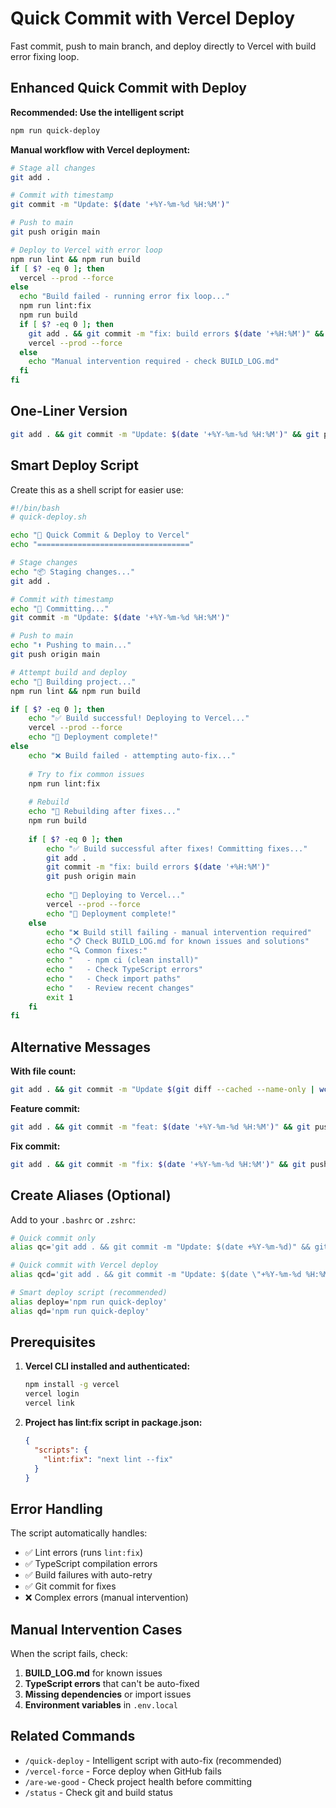 # Quick Commit with Vercel Deploy

Fast commit, push to main branch, and deploy directly to Vercel with build error fixing loop.

## Enhanced Quick Commit with Deploy

**Recommended: Use the intelligent script**
```bash
npm run quick-deploy
```

**Manual workflow with Vercel deployment:**
```bash
# Stage all changes
git add .

# Commit with timestamp
git commit -m "Update: $(date '+%Y-%m-%d %H:%M')"

# Push to main
git push origin main

# Deploy to Vercel with error loop
npm run lint && npm run build
if [ $? -eq 0 ]; then
  vercel --prod --force
else
  echo "Build failed - running error fix loop..."
  npm run lint:fix
  npm run build
  if [ $? -eq 0 ]; then
    git add . && git commit -m "fix: build errors $(date '+%H:%M')" && git push origin main
    vercel --prod --force
  else
    echo "Manual intervention required - check BUILD_LOG.md"
  fi
fi
```

## One-Liner Version

```bash
git add . && git commit -m "Update: $(date '+%Y-%m-%d %H:%M')" && git push origin main && (npm run lint && npm run build && vercel --prod --force || (echo "Build failed - running fixes..." && npm run lint:fix && npm run build && git add . && git commit -m "fix: build errors $(date '+%H:%M')" && git push origin main && vercel --prod --force))
```

## Smart Deploy Script

Create this as a shell script for easier use:

```bash
#!/bin/bash
# quick-deploy.sh

echo "🚀 Quick Commit & Deploy to Vercel"
echo "=================================="

# Stage changes
echo "📦 Staging changes..."
git add .

# Commit with timestamp
echo "💾 Committing..."
git commit -m "Update: $(date '+%Y-%m-%d %H:%M')"

# Push to main
echo "⬆️ Pushing to main..."
git push origin main

# Attempt build and deploy
echo "🔨 Building project..."
npm run lint && npm run build

if [ $? -eq 0 ]; then
    echo "✅ Build successful! Deploying to Vercel..."
    vercel --prod --force
    echo "🎉 Deployment complete!"
else
    echo "❌ Build failed - attempting auto-fix..."
    
    # Try to fix common issues
    npm run lint:fix
    
    # Rebuild
    echo "🔨 Rebuilding after fixes..."
    npm run build
    
    if [ $? -eq 0 ]; then
        echo "✅ Build successful after fixes! Committing fixes..."
        git add .
        git commit -m "fix: build errors $(date '+%H:%M')"
        git push origin main
        
        echo "🚀 Deploying to Vercel..."
        vercel --prod --force
        echo "🎉 Deployment complete!"
    else
        echo "❌ Build still failing - manual intervention required"
        echo "📋 Check BUILD_LOG.md for known issues and solutions"
        echo "🔍 Common fixes:"
        echo "   - npm ci (clean install)"
        echo "   - Check TypeScript errors"
        echo "   - Check import paths"
        echo "   - Review recent changes"
        exit 1
    fi
fi
```

## Alternative Messages

**With file count:**
```bash
git add . && git commit -m "Update $(git diff --cached --name-only | wc -l) files" && git push origin main
```

**Feature commit:**
```bash
git add . && git commit -m "feat: $(date '+%Y-%m-%d %H:%M')" && git push origin main
```

**Fix commit:**
```bash
git add . && git commit -m "fix: $(date '+%Y-%m-%d %H:%M')" && git push origin main
```

## Create Aliases (Optional)

Add to your `.bashrc` or `.zshrc`:

```bash
# Quick commit only
alias qc='git add . && git commit -m "Update: $(date +%Y-%m-%d)" && git push origin main'

# Quick commit with Vercel deploy
alias qcd='git add . && git commit -m "Update: $(date \"+%Y-%m-%d %H:%M\")" && git push origin main && (npm run lint && npm run build && vercel --prod --force || (npm run lint:fix && npm run build && git add . && git commit -m "fix: build errors $(date \"+%H:%M\")" && git push origin main && vercel --prod --force))'

# Smart deploy script (recommended)
alias deploy='npm run quick-deploy'
alias qd='npm run quick-deploy'
```

## Prerequisites

1. **Vercel CLI installed and authenticated:**
   ```bash
   npm install -g vercel
   vercel login
   vercel link
   ```

2. **Project has lint:fix script in package.json:**
   ```json
   {
     "scripts": {
       "lint:fix": "next lint --fix"
     }
   }
   ```

## Error Handling

The script automatically handles:
- ✅ Lint errors (runs `lint:fix`)
- ✅ TypeScript compilation errors 
- ✅ Build failures with auto-retry
- ✅ Git commit for fixes
- ❌ Complex errors (manual intervention)

## Manual Intervention Cases

When the script fails, check:
1. **BUILD_LOG.md** for known issues
2. **TypeScript errors** that can't be auto-fixed
3. **Missing dependencies** or import issues
4. **Environment variables** in `.env.local`

## Related Commands

- `/quick-deploy` - Intelligent script with auto-fix (recommended)
- `/vercel-force` - Force deploy when GitHub fails  
- `/are-we-good` - Check project health before committing
- `/status` - Check git and build status